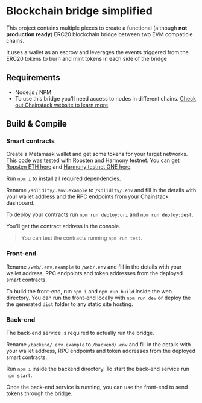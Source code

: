 # Blockchain bridge simplified

This project contains multiple pieces to create a functional (although **not production ready**) ERC20 blockchain bridge between two EVM compaticle chains.

It uses a wallet as an escrow and leverages the events triggered from the ERC20 tokens to burn and mint tokens in each side of the bridge

## Requirements

- Node.js / NPM
- To use this bridge you'll need access to nodes in different chains. [Check out Chainstack website to learn more](https://chainstack.com).

## Build & Compile

### Smart contracts

Create a Metamask wallet and get some tokens for your target networks. This code was tested with Ropsten and Harmony testnet. You can get [Ropsten ETH here]() and [Harmony testnet ONE here]().

Run `npm i` to install all required dependencies.

Rename `/solidity/.env.example` to `/solidity/.env` and fill in the details with your wallet address and the RPC endpoints from your Chainstack dashboard.

To deploy your contracts run `npm run deploy:ori` and `npm run deploy:dest`.

You'll get the contract address in the console.

> You can test the contracts running `npm run test`.

### Front-end

Rename `/web/.env.example` to `/web/.env` and fill in the details with your wallet address, RPC endpoints and token addresses from the deployed smart contracts.

To build the front-end, run `npm i` and `npm run build` inside the web directory. You can run the front-end locally with `npm run dev` or deploy the the generated `dist` folder to any static site hosting.

### Back-end

The back-end service is required to actually run the bridge.

Rename `/backend/.env.example` to `/backend/.env` and fill in the details with your wallet address, RPC endpoints and token addresses from the deployed smart contracts.

Run `npm i` inside the backend directory. To start the back-end service run `npm start`.

Once the back-end service is running, you can use the front-end to send tokens through the bridge.
